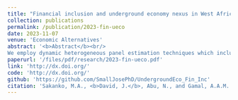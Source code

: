 ```yaml
---
title: "Financial inclusion and underground economy nexus in West Africa: Evidence from dynamic heterogeneous panel techniques"
collection: publications
permalink: /publication/2023-fin-ueco
date: 2023-11-07
venue: 'Economic Alternatives'
abstract: '<b>Abstract</b><br/>
We employ dynamic heterogeneous panel estimation techniques which include Dynamic Fixed Effects (DFE), Mean Group (MG), and Pooled Mean Group (PMG) estimators to explore the underground economy (UE) and financial inclusion (FI) relation for ten West African nations during the 2004-2021 period. Applying Pedroni cointegration test, the results present evidence of a long-term relation between UE and FI (alongside corruption, inflation rate, money supply, agricultural output, and trade). The results of panel estimation portray a long-term significant positive influence of FI on UE, but a short-term significant negative relation between FI and UE. In addition, corruption, money supply, and international trade have a long-term significant negative influence on UE, while inflation supports long-term expansion of UE. Also, a short-term significant negative relation exists between inflation (and trade) and UE, while a short-term significant positive relation is found between money supply and UE. The results of Dumitrescu-Hurlin causality test signal a one-way causality from FI to UE. Therefore, policies geared towards enhancing FI, reducing corruption and money supply, and improving international trade are recommended to reduce UE.'
paperurl: '/files/pdf/research/2023-fin-ueco.pdf'
link: 'http://dx.doi.org/'
code: 'http://dx.doi.org/'
github: 'https://github.com/SmallJosePhD/UndergroundEco_Fin_Inc'
citation: 'Sakanko, M.A., <b>David, J.</b>, Abu, N., and Gamal, A.A.M. (2023, in press). &quot;Financial inclusion and underground economy nexus in West Africa: Evidence from dynamic heterogeneous panel techniques&quot;. <I>Economic Change and Restructuring</i>, Forthcoming. doi:'
---
```

